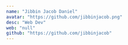 ```yaml
---
name: "Jibbin Jacob Daniel"
avatar: "https://github.com/jibbinjacob.png"
desc: "Web Dev"
web: "null"
github: "https://github.com/jibbinjacob"
---
```

